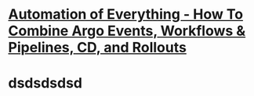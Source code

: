 # [Automation of Everything - How To Combine Argo Events, Workflows & Pipelines, CD, and Rollouts](https://youtu.be/XNXJtxkUKeY)
# dsdsdsdsd
